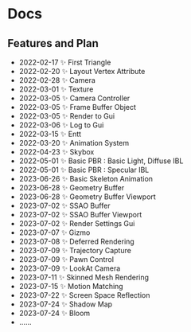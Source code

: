 # Docs

## Features and Plan

- 2022-02-17 ✨ First Triangle
- 2022-02-20 ✨ Layout Vertex Attribute
- 2022-02-28 ✨ Camera
- 2022-03-01 ✨ Texture
- 2022-03-05 ✨ Camera Controller
- 2022-03-05 ✨ Frame Buffer Object
- 2022-03-05 ✨ Render to Gui
- 2022-03-06 ✨ Log to Gui
- 2022-03-15 ✨ Entt
- 2022-03-20 ✨ Animation System
- 2022-04-23 ✨ Skybox
- 2022-05-01 ✨ Basic PBR : Basic Light, Diffuse IBL
- 2022-05-01 ✨ Basic PBR : Specular IBL
- 2023-06-26 ✨ Basic Skeleton Animation
- 2023-06-28 ✨ Geometry Buffer
- 2023-06-28 ✨ Geometry Buffer Viewport
- 2023-07-02 ✨ SSAO Buffer
- 2023-07-02 ✨ SSAO Buffer Viewport
- 2023-07-02 ✨ Render Settings Gui
- 2023-07-07 ✨ Gizmo
- 2023-07-08 ✨ Deferred Rendering
- 2023-07-09 ✨ Trajectory Capture
- 2023-07-09 ✨ Pawn Control
- 2023-07-09 ✨ LookAt Camera
- 2023-07-11 ✨ Skinned Mesh Rendering
- 2023-07-15 ✨ Motion Matching
- 2023-07-22 ✨ Screen Space Reflection
- 2023-07-24 ✨ Shadow Map
- 2023-07-24 ✨ Bloom
- ......
























